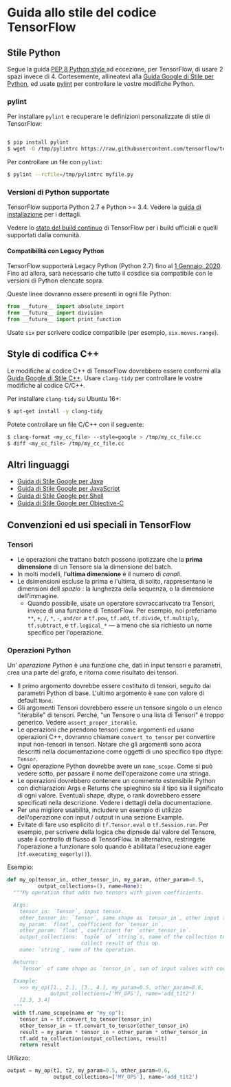 # Guida allo stile del codice TensorFlow

## Stile Python

Segue la guida [PEP 8 Python style
](https://www.python.org/dev/peps/pep-0008/) ad eccezione, per TensorFlow, di usare 2
spazi invece di 4. Cortesemente, allineatevi alla
[Guida Google di Stile per Python](https://github.com/google/styleguide/blob/gh-pages/pyguide.md),
ed usate [pylint](https://www.pylint.org/) per controllare le vostre modifiche Python.


### pylint

Per installare `pylint` e recuperare le definizioni personalizzate di stile di TensorFlow:

```bash

$ pip install pylint
$ wget -O /tmp/pylintrc https://raw.githubusercontent.com/tensorflow/tensorflow/master/tensorflow/tools/ci_build/pylintrc

```

Per controllare un file con `pylint`:

```bash
$ pylint --rcfile=/tmp/pylintrc myfile.py
```

### Versioni di Python supportate

TensorFlow supporta Python 2.7 e Python >= 3.4. Vedere la
[guida di installazione](https://www.tensorflow.org/install) per i dettagli.

Vedere lo 
[stato del build continuo](https://github.com/tensorflow/tensorflow/blob/master/README.md#continuous-build-status)
di TensorFlow per i build ufficiali e quelli supportati dalla comunità.

#### Compatibilità con Legacy Python

TensorFlow supporterà Legacy Python (Python 2.7) fino al 
[1 Gennaio, 2020](https://groups.google.com/a/tensorflow.org/forum/#!searchin/announce/python$202.7%7Csort:date/announce/gVwS5RC8mds/dCt1ka2XAAAJ).
Fino ad allora, sarà necessario che tutto il cosdice sia compatibile con le versioni di Python elencate sopra.

Queste linee dovranno essere presenti in ogni file Python:


```python
from __future__ import absolute_import
from __future__ import division
from __future__ import print_function
```

Usate `six` per scrivere codice compatibile (per esempio, `six.moves.range`).


## Style di codifica C++

Le modifiche al codice C++ di TensorFlow dovrebbero essere conformi alla 
[Guida Google di Stile C++](https://google.github.io/styleguide/cppguide.html). 
Usare `clang-tidy` per controllare le vostre modifiche al codice C/C++.

Per installare  `clang-tidy` su Ubuntu 16+:


```bash
$ apt-get install -y clang-tidy
```

Potete controllare un file C/C++ con il seguente:

```bash
$ clang-format <my_cc_file> --style=google > /tmp/my_cc_file.cc
$ diff <my_cc_file> /tmp/my_cc_file.cc
```

## Altri linguaggi

*   [Guida di Stile Google per Java](https://google.github.io/styleguide/javaguide.html)
*   [Guida di Stile Google per JavaScript](https://google.github.io/styleguide/jsguide.html)
*   [Guida di Stile Google per Shell](https://google.github.io/styleguide/shell.xml)
*   [Guida di Stile Google per Objective-C](https://google.github.io/styleguide/objcguide.html)




## Convenzioni ed usi speciali in TensorFlow

### Tensori

*   Le operazioni che trattano batch possono ipotizzare che la **prima dimensione** di
    un Tensore sia la dimensione del batch.
*   In molti modelli, l'**ultima dimensione** è il numero di _canali_.
*   Le dsimensioni escluse la prima e l'ultima, di solito, rappresentano le dimensioni dell _spazio_
    : la lunghezza della sequenza, o la dimensione dell'immagine.
    *   Quando possibile, usate un operatore sovraccarivcato tra Tensori, invece di una funzione di TensorFlow. 
    Per esempio, noi preferiamo `**`, `+`, `/`, `*`, `-`, `and/or` a
    `tf.pow`, `tf.add`, `tf.divide`, `tf.multiply`, `tf.subtract`, e `tf.logical_*` —
    a meno che sia richiesto un nome specifico per l'operazione.


### Operazioni Python

Un' _operazione Python_ è una funzione che, dati in input tensori e parametri,
crea una parte del grafo, e ritorna come risultato dei tensori.
*   Il primo argomento dovrebbe essere costituito di tensori, seguito dai parametri Python di base.
    L'ultimo argomento è `name` con valore di default `None`.
*   Gli argomenti Tensori dovrebbero essere un tensore singolo o un elenco "iterabile" di 
    tensori. Perché, "un Tensore o una lista di Tensori" è troppo generico. Vedere `assert_proper_iterable`.
*   Le operazioni che prendono tensori come argomenti ed usano operazioni C++, 
    dovranno chiamare `convert_to_tensor` per convertire input non-tensori in tensori.
    Notare che gli argomenti sono acora descritti nella documentazione come oggetti 
    di uno specifico tipo dtype: `Tensor`.
*   Ogni operazione Python dovrebbe avere un `name_scope`. 
    Come si può vedere sotto, per passare il nome dell'operaizone come una stringa.
*   Le operazioni dovrebbero contenere un commento estensibile Python con dichiarazioni
    Args e Returns che spieghino sia il tipo sia il significato di ogni valore. Eventuali
    shape, dtype, o rank dovrebbero essere specificati nella descrizione. Vedere i
    dettagli della documentazione.
*   Per una migliore usabilità, includere un esempio di utilizzo dell'operazione con input / output
    in una sezione Example.
*   Evitate di fare uso esplicito di `tf.Tensor.eval` o `tf.Session.run`. Per esempio,
    per scrivere della logica che dipnede dal valore del Tensore, usate il controllo di flusso di TensorFlow.
    In alternativa, restringete l'operazione a funzionare solo quando è abilitata l'esecuzione eager
    (`tf.executing_eagerly()`).

Esempio:


```python
def my_op(tensor_in, other_tensor_in, my_param, other_param=0.5,
          output_collections=(), name=None):
  """My operation that adds two tensors with given coefficients.

  Args:
    tensor_in: `Tensor`, input tensor.
    other_tensor_in: `Tensor`, same shape as `tensor_in`, other input tensor.
    my_param: `float`, coefficient for `tensor_in`.
    other_param: `float`, coefficient for `other_tensor_in`.
    output_collections: `tuple` of `string`s, name of the collection to
                        collect result of this op.
    name: `string`, name of the operation.

  Returns:
    `Tensor` of same shape as `tensor_in`, sum of input values with coefficients.

  Example:
    >>> my_op([1., 2.], [3., 4.], my_param=0.5, other_param=0.6,
              output_collections=['MY_OPS'], name='add_t1t2')
    [2.3, 3.4]
  """
  with tf.name_scope(name or "my_op"):
    tensor_in = tf.convert_to_tensor(tensor_in)
    other_tensor_in = tf.convert_to_tensor(other_tensor_in)
    result = my_param * tensor_in + other_param * other_tensor_in
    tf.add_to_collection(output_collections, result)
    return result
```

Utilizzo:

```python
output = my_op(t1, t2, my_param=0.5, other_param=0.6,
               output_collections=['MY_OPS'], name='add_t1t2')
```
